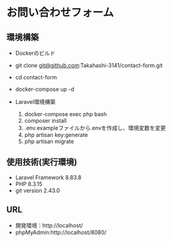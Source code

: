 # お問い合わせフォーム

## 環境構築
- Dockerのビルド
- git clone git@github.com:Takahashi-3141/contact-form.git
- cd contact-form
- docker-compose up -d

- Laravel環境構築
  1. docker-compose exec php bash
  2. composer install
  3. .env.exampleファイルから.envを作成し、環境変数を変更
  4. php artisan key:generate
  5. php artisan migrate
      

## 使用技術(実行環境)
- Laravel Framework 8.83.8
- PHP 8.3.15
- git version 2.43.0

## URL
- 開発環境：http://localhost/
- phpMyAdmin:http://localhost/8080/
